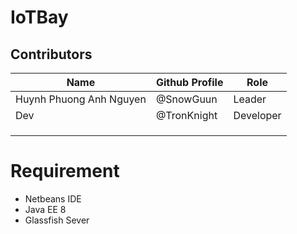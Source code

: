 # IoTBay

## Contributors
Name | Github Profile | Role
-----|----------------|------
Huynh Phuong Anh Nguyen | @SnowGuun | Leader
 Dev | @TronKnight | Developer
 |  |
|  | 
 | | 
# Requirement
- Netbeans IDE
- Java EE 8
- Glassfish Sever


